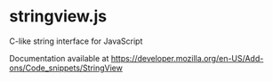 # stringview.js

C-like string interface for JavaScript

Documentation available at https://developer.mozilla.org/en-US/Add-ons/Code_snippets/StringView
